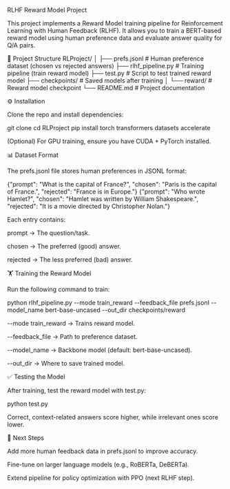 RLHF Reward Model Project

This project implements a Reward Model training pipeline for Reinforcement Learning with Human Feedback (RLHF).
It allows you to train a BERT-based reward model using human preference data and evaluate answer quality for Q/A pairs.

📂 Project Structure
RLProject/
│
├── prefs.jsonl              # Human preference dataset (chosen vs rejected answers)
├── rlhf_pipeline.py         # Training pipeline (train reward model)
├── test.py                  # Script to test trained reward model
├── checkpoints/             # Saved models after training
│   └── reward/              # Reward model checkpoint
└── README.md                # Project documentation

⚙️ Installation

Clone the repo and install dependencies:

git clone <your-repo-url>
cd RLProject
pip install torch transformers datasets accelerate


(Optional) For GPU training, ensure you have CUDA + PyTorch installed.

📊 Dataset Format

The prefs.jsonl file stores human preferences in JSONL format:

{"prompt": "What is the capital of France?", "chosen": "Paris is the capital of France.", "rejected": "France is in Europe."}
{"prompt": "Who wrote Hamlet?", "chosen": "Hamlet was written by William Shakespeare.", "rejected": "It is a movie directed by Christopher Nolan."}


Each entry contains:

prompt → The question/task.

chosen → The preferred (good) answer.

rejected → The less preferred (bad) answer.

🏋️ Training the Reward Model

Run the following command to train:

python rlhf_pipeline.py --mode train_reward --feedback_file prefs.jsonl --model_name bert-base-uncased --out_dir checkpoints/reward


--mode train_reward → Trains reward model.

--feedback_file → Path to preference dataset.

--model_name → Backbone model (default: bert-base-uncased).

--out_dir → Where to save trained model.

✅ Testing the Model

After training, test the reward model with test.py:

python test.py



Correct, context-related answers score higher, while irrelevant ones score lower.

📌 Next Steps

Add more human feedback data in prefs.jsonl to improve accuracy.

Fine-tune on larger language models (e.g., RoBERTa, DeBERTa).

Extend pipeline for policy optimization with PPO (next RLHF step).
